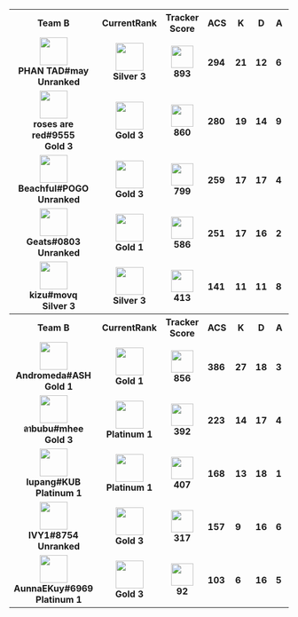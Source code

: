 <table>
  <tr>
    <th align="center">Team B</th>
    <th>CurrentRank
    </th><th>Tracker Score</th><th title="Average Combat Score">ACS</th>
    <th title="Kills">K</th>
    <th title="Deaths">D</th>
    <th title="Assists">A</th>
    <th title="Kill Difference">+/-</th>
    <th title="Kill/Death Ratio">K/D</th>
    <th title="Average Damage Delta per Second">DDÎ”</th>
    <th>ADR</th>
    <th>HS%</th>
    <th>KAST</th>
    <th>FK</th>
    <th>FD</th>
    <th>MK</th>
  </tr><tr>
      <td align="center">
        <img src="https://titles.trackercdn.com/valorant-api/agents/117ed9e3-49f3-6512-3ccf-0cada7e3823b/displayicon.png" width="50">
        <br>
        <b>
          PHAN TAD#may
        </b><br>
          <img src="https://trackercdn.com/cdn/tracker.gg/valorant/icons/tiersv2/0.png" width="15">
          <b>
            Unranked
          </b></td>
      <td align="center">
        <img src="https://trackercdn.com/cdn/tracker.gg/valorant/icons/tiersv2/11.png" width="50">
        <br>
        <b>Silver 3</b>
      </td><td align="center">
          <img src="https://trackercdn.com/cdn/tracker.gg/img/tracker-score/trn-rating-s.svg" width="40">
          <br>
          <b>893</b>
        </td><td>
        <b>294</b>
      </td>
      <td>
        <b>21</b>
      </td>
      <td>
        <b>12</b>
      </td>
      <td>
        <b>6</b>
      </td>
      <td>
        <b>+9
        </b>
      </td>
      <td>
        <b>1.8</b>
      </td>
      <td>
        <b>68</b>
      </td>
      <td>
        <b>190.0</b>
      </td>
      <td>
        <b>16.7%</b>
      </td>
      <td>
        <b>80.0%</b>
      </td>
      <td>
        <b>5</b>
      </td>
      <td>
        <b>3</b>
      </td>
      <td>
        <b>3</b>
      </td>
    </tr><tr>
      <td align="center">
        <img src="https://titles.trackercdn.com/valorant-api/agents/1dbf2edd-4729-0984-3115-daa5eed44993/displayicon.png" width="50">
        <br>
        <b>
          roses are red#9555
        </b><br>
          <img src="https://trackercdn.com/cdn/tracker.gg/valorant/icons/tiersv2/14.png" width="15">
          <b>
            Gold 3
          </b></td>
      <td align="center">
        <img src="https://trackercdn.com/cdn/tracker.gg/valorant/icons/tiersv2/14.png" width="50">
        <br>
        <b>Gold 3</b>
      </td><td align="center">
          <img src="https://trackercdn.com/cdn/tracker.gg/img/tracker-score/trn-rating-s.svg" width="40">
          <br>
          <b>860</b>
        </td><td>
        <b>280</b>
      </td>
      <td>
        <b>19</b>
      </td>
      <td>
        <b>14</b>
      </td>
      <td>
        <b>9</b>
      </td>
      <td>
        <b>+5
        </b>
      </td>
      <td>
        <b>1.4</b>
      </td>
      <td>
        <b>45</b>
      </td>
      <td>
        <b>185.8</b>
      </td>
      <td>
        <b>9.5%</b>
      </td>
      <td>
        <b>80.0%</b>
      </td>
      <td>
        <b>0</b>
      </td>
      <td>
        <b>0</b>
      </td>
      <td>
        <b>2</b>
      </td>
    </tr><tr>
      <td align="center">
        <img src="https://titles.trackercdn.com/valorant-api/agents/add6443a-41bd-e414-f6ad-e58d267f4e95/displayicon.png" width="50">
        <br>
        <b>
          Beachful#POGO
        </b><br>
          <img src="https://trackercdn.com/cdn/tracker.gg/valorant/icons/tiersv2/0.png" width="15">
          <b>
            Unranked
          </b></td>
      <td align="center">
        <img src="https://trackercdn.com/cdn/tracker.gg/valorant/icons/tiersv2/14.png" width="50">
        <br>
        <b>Gold 3</b>
      </td><td align="center">
          <img src="https://trackercdn.com/cdn/tracker.gg/img/tracker-score/trn-rating-a.svg" width="40">
          <br>
          <b>799</b>
        </td><td>
        <b>259</b>
      </td>
      <td>
        <b>17</b>
      </td>
      <td>
        <b>17</b>
      </td>
      <td>
        <b>4</b>
      </td>
      <td>
        <b>0
        </b>
      </td>
      <td>
        <b>1.0</b>
      </td>
      <td>
        <b>17</b>
      </td>
      <td>
        <b>166.3</b>
      </td>
      <td>
        <b>19.0%</b>
      </td>
      <td>
        <b>80.0%</b>
      </td>
      <td>
        <b>2</b>
      </td>
      <td>
        <b>3</b>
      </td>
      <td>
        <b>0</b>
      </td>
    </tr><tr>
      <td align="center">
        <img src="https://titles.trackercdn.com/valorant-api/agents/eb93336a-449b-9c1b-0a54-a891f7921d69/displayicon.png" width="50">
        <br>
        <b>
          Geats#0803
        </b><br>
          <img src="https://trackercdn.com/cdn/tracker.gg/valorant/icons/tiersv2/0.png" width="15">
          <b>
            Unranked
          </b></td>
      <td align="center">
        <img src="https://trackercdn.com/cdn/tracker.gg/valorant/icons/tiersv2/12.png" width="50">
        <br>
        <b>Gold 1</b>
      </td><td align="center">
          <img src="https://trackercdn.com/cdn/tracker.gg/img/tracker-score/trn-rating-b.svg" width="40">
          <br>
          <b>586</b>
        </td><td>
        <b>251</b>
      </td>
      <td>
        <b>17</b>
      </td>
      <td>
        <b>16</b>
      </td>
      <td>
        <b>2</b>
      </td>
      <td>
        <b>+1
        </b>
      </td>
      <td>
        <b>1.1</b>
      </td>
      <td>
        <b>-12</b>
      </td>
      <td>
        <b>170.3</b>
      </td>
      <td>
        <b>25.0%</b>
      </td>
      <td>
        <b>65.0%</b>
      </td>
      <td>
        <b>3</b>
      </td>
      <td>
        <b>4</b>
      </td>
      <td>
        <b>1</b>
      </td>
    </tr><tr>
      <td align="center">
        <img src="https://titles.trackercdn.com/valorant-api/agents/8e253930-4c05-31dd-1b6c-968525494517/displayicon.png" width="50">
        <br>
        <b>
          kizu#movq
        </b><br>
          <img src="https://trackercdn.com/cdn/tracker.gg/valorant/icons/tiersv2/11.png" width="15">
          <b>
            Silver 3
          </b></td>
      <td align="center">
        <img src="https://trackercdn.com/cdn/tracker.gg/valorant/icons/tiersv2/11.png" width="50">
        <br>
        <b>Silver 3</b>
      </td><td align="center">
          <img src="https://trackercdn.com/cdn/tracker.gg/img/tracker-score/trn-rating-c.svg" width="40">
          <br>
          <b>413</b>
        </td><td>
        <b>141</b>
      </td>
      <td>
        <b>11</b>
      </td>
      <td>
        <b>11</b>
      </td>
      <td>
        <b>8</b>
      </td>
      <td>
        <b>0
        </b>
      </td>
      <td>
        <b>1.0</b>
      </td>
      <td>
        <b>-33</b>
      </td>
      <td>
        <b>91.6</b>
      </td>
      <td>
        <b>9.4%</b>
      </td>
      <td>
        <b>70.0%</b>
      </td>
      <td>
        <b>0</b>
      </td>
      <td>
        <b>0</b>
      </td>
      <td>
        <b>0</b>
      </td>
    </tr><tr>
    <th align="center">Team B</th>
    <th>CurrentRank
    </th><th>Tracker Score</th><th title="Average Combat Score">ACS</th>
    <th title="Kills">K</th>
    <th title="Deaths">D</th>
    <th title="Assists">A</th>
    <th title="Kill Difference">+/-</th>
    <th title="Kill/Death Ratio">K/D</th>
    <th title="Average Damage Delta per Second">DDÎ”</th>
    <th>ADR</th>
    <th>HS%</th>
    <th>KAST</th>
    <th>FK</th>
    <th>FD</th>
    <th>MK</th>
  </tr><tr>
      <td align="center">
        <img src="https://titles.trackercdn.com/valorant-api/agents/1dbf2edd-4729-0984-3115-daa5eed44993/displayicon.png" width="50">
        <br>
        <b>
          Andromeda#ASH
        </b><br>
          <img src="https://trackercdn.com/cdn/tracker.gg/valorant/icons/tiersv2/12.png" width="15">
          <b>
            Gold 1
          </b></td>
      <td align="center">
        <img src="https://trackercdn.com/cdn/tracker.gg/valorant/icons/tiersv2/12.png" width="50">
        <br>
        <b>Gold 1</b>
      </td><td align="center">
          <img src="https://trackercdn.com/cdn/tracker.gg/img/tracker-score/trn-rating-s.svg" width="40">
          <br>
          <b>856</b>
        </td><td>
        <b>386</b>
      </td>
      <td>
        <b>27</b>
      </td>
      <td>
        <b>18</b>
      </td>
      <td>
        <b>3</b>
      </td>
      <td>
        <b>+9
        </b>
      </td>
      <td>
        <b>1.5</b>
      </td>
      <td>
        <b>86</b>
      </td>
      <td>
        <b>272.4</b>
      </td>
      <td>
        <b>24.4%</b>
      </td>
      <td>
        <b>85.0%</b>
      </td>
      <td>
        <b>3</b>
      </td>
      <td>
        <b>2</b>
      </td>
      <td>
        <b>4</b>
      </td>
    </tr><tr>
      <td align="center">
        <img src="https://titles.trackercdn.com/valorant-api/agents/f94c3b30-42be-e959-889c-5aa313dba261/displayicon.png" width="50">
        <br>
        <b>
          ลาbubu#mhee
        </b><br>
          <img src="https://trackercdn.com/cdn/tracker.gg/valorant/icons/tiersv2/14.png" width="15">
          <b>
            Gold 3
          </b></td>
      <td align="center">
        <img src="https://trackercdn.com/cdn/tracker.gg/valorant/icons/tiersv2/15.png" width="50">
        <br>
        <b>Platinum 1</b>
      </td><td align="center">
          <img src="https://trackercdn.com/cdn/tracker.gg/img/tracker-score/trn-rating-c.svg" width="40">
          <br>
          <b>392</b>
        </td><td>
        <b>223</b>
      </td>
      <td>
        <b>14</b>
      </td>
      <td>
        <b>17</b>
      </td>
      <td>
        <b>4</b>
      </td>
      <td>
        <b>-3
        </b>
      </td>
      <td>
        <b>0.8</b>
      </td>
      <td>
        <b>-7</b>
      </td>
      <td>
        <b>157.5</b>
      </td>
      <td>
        <b>25.0%</b>
      </td>
      <td>
        <b>55.0%</b>
      </td>
      <td>
        <b>3</b>
      </td>
      <td>
        <b>0</b>
      </td>
      <td>
        <b>1</b>
      </td>
    </tr><tr>
      <td align="center">
        <img src="https://titles.trackercdn.com/valorant-api/agents/a3bfb853-43b2-7238-a4f1-ad90e9e46bcc/displayicon.png" width="50">
        <br>
        <b>
          lupang#KUB
        </b><br>
          <img src="https://trackercdn.com/cdn/tracker.gg/valorant/icons/tiersv2/15.png" width="15">
          <b>
            Platinum 1
          </b></td>
      <td align="center">
        <img src="https://trackercdn.com/cdn/tracker.gg/valorant/icons/tiersv2/15.png" width="50">
        <br>
        <b>Platinum 1</b>
      </td><td align="center">
          <img src="https://trackercdn.com/cdn/tracker.gg/img/tracker-score/trn-rating-c.svg" width="40">
          <br>
          <b>407</b>
        </td><td>
        <b>168</b>
      </td>
      <td>
        <b>13</b>
      </td>
      <td>
        <b>18</b>
      </td>
      <td>
        <b>1</b>
      </td>
      <td>
        <b>-5
        </b>
      </td>
      <td>
        <b>0.7</b>
      </td>
      <td>
        <b>-54</b>
      </td>
      <td>
        <b>105.7</b>
      </td>
      <td>
        <b>25.0%</b>
      </td>
      <td>
        <b>80.0%</b>
      </td>
      <td>
        <b>2</b>
      </td>
      <td>
        <b>2</b>
      </td>
      <td>
        <b>0</b>
      </td>
    </tr><tr>
      <td align="center">
        <img src="https://titles.trackercdn.com/valorant-api/agents/5f8d3a7f-467b-97f3-062c-13acf203c006/displayicon.png" width="50">
        <br>
        <b>
          IVY1#8754
        </b><br>
          <img src="https://trackercdn.com/cdn/tracker.gg/valorant/icons/tiersv2/0.png" width="15">
          <b>
            Unranked
          </b></td>
      <td align="center">
        <img src="https://trackercdn.com/cdn/tracker.gg/valorant/icons/tiersv2/14.png" width="50">
        <br>
        <b>Gold 3</b>
      </td><td align="center">
          <img src="https://trackercdn.com/cdn/tracker.gg/img/tracker-score/trn-rating-c.svg" width="40">
          <br>
          <b>317</b>
        </td><td>
        <b>157</b>
      </td>
      <td>
        <b>9</b>
      </td>
      <td>
        <b>16</b>
      </td>
      <td>
        <b>6</b>
      </td>
      <td>
        <b>-7
        </b>
      </td>
      <td>
        <b>0.6</b>
      </td>
      <td>
        <b>-38</b>
      </td>
      <td>
        <b>109.8</b>
      </td>
      <td>
        <b>14.6%</b>
      </td>
      <td>
        <b>70.0%</b>
      </td>
      <td>
        <b>1</b>
      </td>
      <td>
        <b>4</b>
      </td>
      <td>
        <b>0</b>
      </td>
    </tr><tr>
      <td align="center">
        <img src="https://titles.trackercdn.com/valorant-api/agents/569fdd95-4d10-43ab-ca70-79becc718b46/displayicon.png" width="50">
        <br>
        <b>
          AunnaEKuy#6969
        </b><br>
          <img src="https://trackercdn.com/cdn/tracker.gg/valorant/icons/tiersv2/15.png" width="15">
          <b>
            Platinum 1
          </b></td>
      <td align="center">
        <img src="https://trackercdn.com/cdn/tracker.gg/valorant/icons/tiersv2/14.png" width="50">
        <br>
        <b>Gold 3</b>
      </td><td align="center">
          <img src="https://trackercdn.com/cdn/tracker.gg/img/tracker-score/trn-rating-d.svg" width="40">
          <br>
          <b>92</b>
        </td><td>
        <b>103</b>
      </td>
      <td>
        <b>6</b>
      </td>
      <td>
        <b>16</b>
      </td>
      <td>
        <b>5</b>
      </td>
      <td>
        <b>-10
        </b>
      </td>
      <td>
        <b>0.4</b>
      </td>
      <td>
        <b>-71</b>
      </td>
      <td>
        <b>74.2</b>
      </td>
      <td>
        <b>20.8%</b>
      </td>
      <td>
        <b>45.0%</b>
      </td>
      <td>
        <b>1</b>
      </td>
      <td>
        <b>2</b>
      </td>
      <td>
        <b>0</b>
      </td>
    </tr></table>
